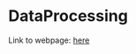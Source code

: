 # DataProcessing

Link to webpage: [here](http://htmlpreview.github.com/?https://github.com/cmdras/DataProcessing/blob/master/index.html)